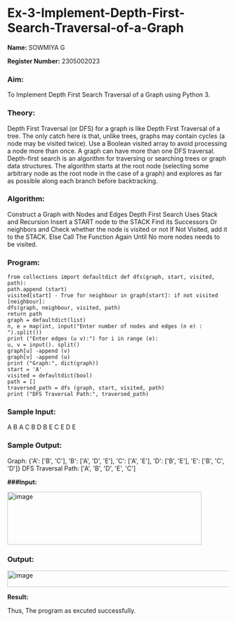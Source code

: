 # Ex-3-Implement-Depth-First-Search-Traversal-of-a-Graph

**Name:** SOWMIYA G

**Register Number:** 2305002023

### Aim:
To Implement Depth First Search Traversal of a Graph using Python 3.

### Theory:

Depth First Traversal (or DFS) for a graph is like Depth First Traversal of a tree. 
The only catch here is that, unlike trees, graphs may contain cycles (a node may be visited twice). 
Use a Boolean visited array to avoid processing a node more than once. 
A graph can have more than one DFS traversal. Depth-first search is an algorithm for traversing or searching trees or graph data structures. 
The algorithm starts at the root node (selecting some arbitrary node as the root node in the case of a graph) and explores as far as possible along each branch before backtracking. 

### Algorithm:
Construct a Graph with Nodes and Edges
Depth First Search Uses Stack and Recursion
Insert a START node to the STACK
Find its Successors Or neighbors and Check whether the node is visited or not
If Not Visited, add it to the STACK. Else Call The Function Again Until No more nodes needs to be visited.

### Program: 
```
from collections import defaultdict def dfs(graph, start, visited, path):
path.append (start)
visited[start] - True for neighbour in graph[start]: if not visited [neighbour]:
dfs(graph, neighbour, visited, path)
return path
graph = defaultdict(list)
n, e = map(int, input("Enter number of nodes and edges (n e) : ").split())
print ("Enter edges (u v):") for i in range (e):
u, v = input(). split()
graph[u] -append (v)
graph[v] -append (u)
print ("Graph:", dict(graph))
start = 'A'
visited = defaultdict(bool)
path = []
traversed_path = dfs (graph, start, visited, path)
print ("DFS Traversal Path:", traversed_path)

```
### Sample Input:
A B
A C
B D
B E
C E
D E

### Sample Output:

Graph: {'A': ['B', 'C'], 'B': ['A', 'D', 'E'], 'C': ['A', 'E'], 'D': ['B', 'E'], 'E': ['B', 'C', 'D']}
DFS Traversal Path: ['A', 'B', 'D', 'E', 'C']

**###Input:**

<img width="442" height="120" alt="image" src="https://github.com/user-attachments/assets/141b1a68-6410-4ebf-bbd8-9eb5054ecaac" />

### Output:

<img width="759" height="37" alt="image" src="https://github.com/user-attachments/assets/913a0ea1-372d-4ad6-b515-4466d3157b5a" />

**Result:**

Thus, The program as excuted successfully.
